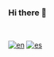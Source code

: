### Hi there 👋

<br>

[![en](https://img.shields.io/badge/lang-en-red.svg)](https://github.com/frandausmeier/frandausmeier/blob/master/README.md)
[![es](https://img.shields.io/badge/lang-es-yellow.svg)](https://github.com/frandausmeier/frandausmeier/blob/master/README.es.md)

<br>
